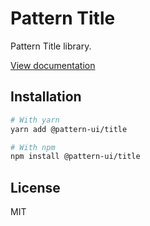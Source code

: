 # Pattern Title

Pattern Title library.

[View documentation](https://pattern.icu/)

## Installation

```sh
# With yarn
yarn add @pattern-ui/title

# With npm
npm install @pattern-ui/title
```

## License

MIT
